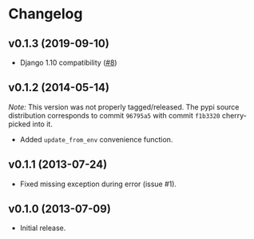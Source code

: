 # Changelog

## v0.1.3 (2019-09-10)

* Django 1.10 compatibility ([#8](https://github.com/mik3y/django-db-multitenant/pull/8))

## v0.1.2 (2014-05-14)

_Note:_ This version was not properly tagged/released. The pypi source distribution corresponds to commit `96795a5` with commit `f1b3320` cherry-picked into it.

* Added `update_from_env` convenience function.

## v0.1.1 (2013-07-24)

* Fixed missing exception during error (issue #1).

## v0.1.0 (2013-07-09)

* Initial release.

